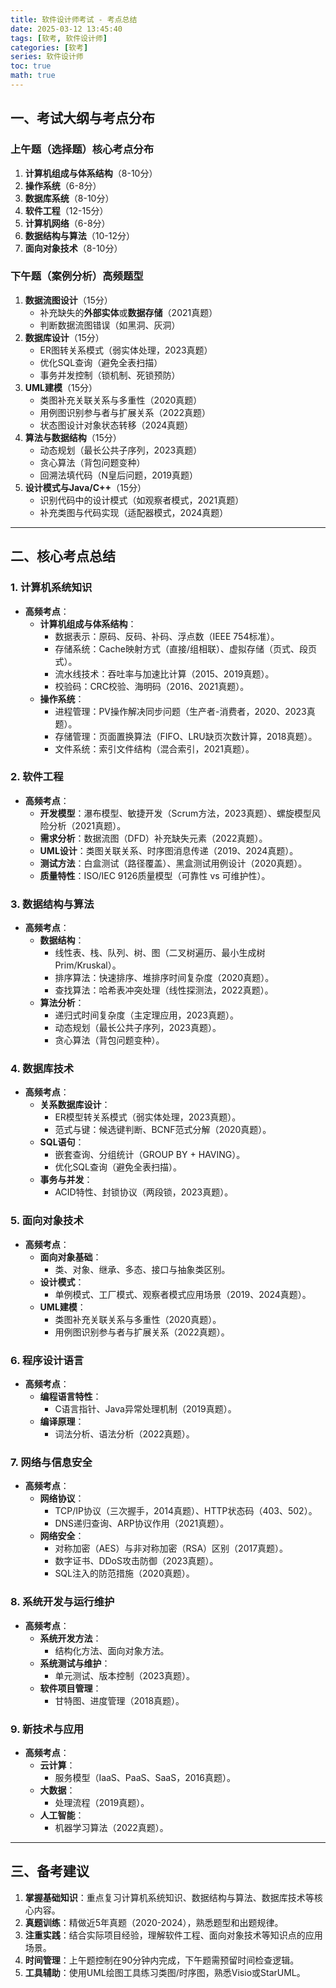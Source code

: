 ```yaml
---
title: 软件设计师考试 - 考点总结
date: 2025-03-12 13:45:40
tags: [软考, 软件设计师]
categories: [软考]
series: 软件设计师
toc: true
math: true
---
```


## 一、考试大纲与考点分布
### 上午题（选择题）核心考点分布
1. **计算机组成与体系结构**（8-10分）
2. **操作系统**（6-8分）
3. **数据库系统**（8-10分）
4. **软件工程**（12-15分）
5. **计算机网络**（6-8分）
6. **数据结构与算法**（10-12分）
7. **面向对象技术**（8-10分）

### 下午题（案例分析）高频题型
1. **数据流图设计**（15分）
   - 补充缺失的**外部实体**或**数据存储**（2021真题）
   - 判断数据流图错误（如黑洞、灰洞）
2. **数据库设计**（15分）
   - ER图转关系模式（弱实体处理，2023真题）
   - 优化SQL查询（避免全表扫描）
   - 事务并发控制（锁机制、死锁预防）
3. **UML建模**（15分）
   - 类图补充关联关系与多重性（2020真题）
   - 用例图识别参与者与扩展关系（2022真题）
   - 状态图设计对象状态转移（2024真题）
4. **算法与数据结构**（15分）
   - 动态规划（最长公共子序列，2023真题）
   - 贪心算法（背包问题变种）
   - 回溯法填代码（N皇后问题，2019真题）
5. **设计模式与Java/C++**（15分）
   - 识别代码中的设计模式（如观察者模式，2021真题）
   - 补充类图与代码实现（适配器模式，2024真题）

---

## 二、核心考点总结
### **1. 计算机系统知识**
- **高频考点**：
    - **计算机组成与体系结构**：
        - 数据表示：原码、反码、补码、浮点数（IEEE 754标准）。
        - 存储系统：Cache映射方式（直接/组相联）、虚拟存储（页式、段页式）。
        - 流水线技术：吞吐率与加速比计算（2015、2019真题）。
        - 校验码：CRC校验、海明码（2016、2021真题）。
    - **操作系统**：
        - 进程管理：PV操作解决同步问题（生产者-消费者，2020、2023真题）。
        - 存储管理：页面置换算法（FIFO、LRU缺页次数计算，2018真题）。
        - 文件系统：索引文件结构（混合索引，2021真题）。

### **2. 软件工程**
- **高频考点**：
    - **开发模型**：瀑布模型、敏捷开发（Scrum方法，2023真题）、螺旋模型风险分析（2021真题）。
    - **需求分析**：数据流图（DFD）补充缺失元素（2022真题）。
    - **UML设计**：类图关联关系、时序图消息传递（2019、2024真题）。
    - **测试方法**：白盒测试（路径覆盖）、黑盒测试用例设计（2020真题）。
    - **质量特性**：ISO/IEC 9126质量模型（可靠性 vs 可维护性）。

### **3. 数据结构与算法**
- **高频考点**：
    - **数据结构**：
        - 线性表、栈、队列、树、图（二叉树遍历、最小生成树Prim/Kruskal）。
        - 排序算法：快速排序、堆排序时间复杂度（2020真题）。
        - 查找算法：哈希表冲突处理（线性探测法，2022真题）。
    - **算法分析**：
        - 递归式时间复杂度（主定理应用，2023真题）。
        - 动态规划（最长公共子序列，2023真题）。
        - 贪心算法（背包问题变种）。

### **4. 数据库技术**
- **高频考点**：
    - **关系数据库设计**：
        - ER模型转关系模式（弱实体处理，2023真题）。
        - 范式与键：候选键判断、BCNF范式分解（2020真题）。
    - **SQL语句**：
        - 嵌套查询、分组统计（GROUP BY + HAVING）。
        - 优化SQL查询（避免全表扫描）。
    - **事务与并发**：
        - ACID特性、封锁协议（两段锁，2023真题）。

### **5. 面向对象技术**
- **高频考点**：
    - **面向对象基础**：
        - 类、对象、继承、多态、接口与抽象类区别。
    - **设计模式**：
        - 单例模式、工厂模式、观察者模式应用场景（2019、2024真题）。
    - **UML建模**：
        - 类图补充关联关系与多重性（2020真题）。
        - 用例图识别参与者与扩展关系（2022真题）。

### **6. 程序设计语言**
- **高频考点**：
    - **编程语言特性**：
        - C语言指针、Java异常处理机制（2019真题）。
    - **编译原理**：
        - 词法分析、语法分析（2022真题）。

### **7. 网络与信息安全**
- **高频考点**：
    - **网络协议**：
        - TCP/IP协议（三次握手，2014真题）、HTTP状态码（403、502）。
        - DNS递归查询、ARP协议作用（2021真题）。
    - **网络安全**：
        - 对称加密（AES）与非对称加密（RSA）区别（2017真题）。
        - 数字证书、DDoS攻击防御（2023真题）。
        - SQL注入的防范措施（2020真题）。

### **8. 系统开发与运行维护**
- **高频考点**：
    - **系统开发方法**：
        - 结构化方法、面向对象方法。
    - **系统测试与维护**：
        - 单元测试、版本控制（2023真题）。
    - **软件项目管理**：
        - 甘特图、进度管理（2018真题）。

### **9. 新技术与应用**
- **高频考点**：
    - **云计算**：
        - 服务模型（IaaS、PaaS、SaaS，2016真题）。
    - **大数据**：
        - 处理流程（2019真题）。
    - **人工智能**：
        - 机器学习算法（2022真题）。

---

## 三、备考建议
1. **掌握基础知识**：重点复习计算机系统知识、数据结构与算法、数据库技术等核心内容。
2. **真题训练**：精做近5年真题（2020-2024），熟悉题型和出题规律。
3. **注重实践**：结合实际项目经验，理解软件工程、面向对象技术等知识点的应用场景。
4. **时间管理**：上午题控制在90分钟内完成，下午题需预留时间检查逻辑。
5. **工具辅助**：使用UML绘图工具练习类图/时序图，熟悉Visio或StarUML。
